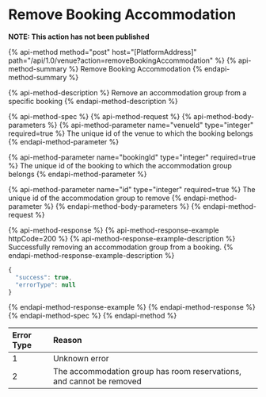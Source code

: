 # Remove Booking Accommodation

**NOTE: This action has not been published**

{% api-method method="post" host="\[PlatformAddress\]" path="/api/1.0/venue?action=removeBookingAccommodation" %}
{% api-method-summary %}
Remove Booking Accommodation
{% endapi-method-summary %}

{% api-method-description %}
Remove an accommodation group from a specific booking
{% endapi-method-description %}

{% api-method-spec %}
{% api-method-request %}
{% api-method-body-parameters %}
{% api-method-parameter name="venueId" type="integer" required=true %}
The unique id of the venue to which the booking belongs
{% endapi-method-parameter %}

{% api-method-parameter name="bookingId" type="integer" required=true %}
The unique id of the booking to which the accommodation group belongs
{% endapi-method-parameter %}

{% api-method-parameter name="id" type="integer" required=true %}
The unique id of the accommodation group to remove
{% endapi-method-parameter %}
{% endapi-method-body-parameters %}
{% endapi-method-request %}

{% api-method-response %}
{% api-method-response-example httpCode=200 %}
{% api-method-response-example-description %}
Successfully removing an accommodation group from a booking.
{% endapi-method-response-example-description %}

```javascript
{
  "success": true,
  "errorType": null
}
```
{% endapi-method-response-example %}
{% endapi-method-response %}
{% endapi-method-spec %}
{% endapi-method %}

| Error Type | Reason |
| :--- | :--- |
| 1 | Unknown error |
| 2 | The accommodation group has room reservations, and cannot be removed |

